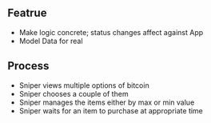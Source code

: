 ## Featrue
- Make logic concrete; status changes affect against App 
- Model Data for real 

## Process
- Sniper views multiple options of bitcoin
- Sniper chooses a couple of them
- Sniper manages the items either by max or min value
- Sniper waits for an item to purchase at appropriate time
